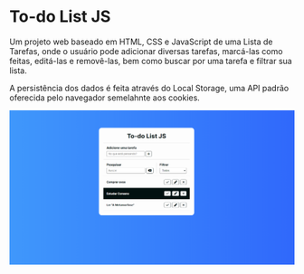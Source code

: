 # To-do List JS
Um projeto web baseado em HTML, CSS e JavaScript de uma Lista de Tarefas, onde o usuário pode adicionar diversas tarefas, marcá-las como feitas, editá-las e removê-las, bem como buscar por uma tarefa e filtrar sua lista. 

A persistência dos dados é feita através do Local Storage, uma API padrão oferecida pelo navegador semelahnte aos cookies.

![Alt text](image.png)
